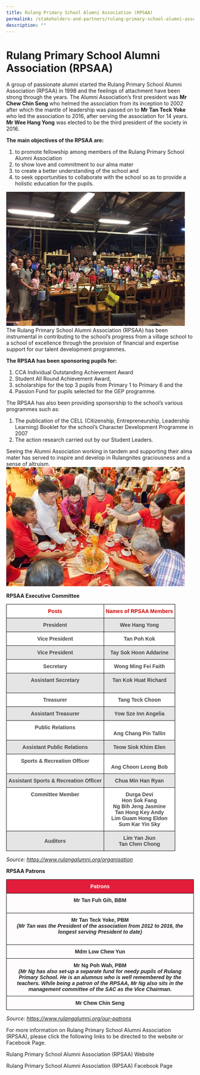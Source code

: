 ```yaml
---
title: Rulang Primary School Alumni Association (RPSAA)
permalink: /stakeholders-and-partners/rulang-primary-school-alumni-association-rpsaa
description: ""
---
```

# Rulang Primary School Alumni Association (RPSAA)

A group of passionate alumni started the Rulang Primary School Alumni Association (RPSAA) in 1998 and the feelings of attachment have been strong through the years. The Alumni Association’s first president was **Mr Chew Chin Seng** who helmed the association from its inception to 2002 after which the mantle of leadership was passed on to **Mr Tan Teck Yoke** who led the association to 2016, after serving the association for 14 years. **Mr Wee Hang Yong** was elected to be the third president of the society in 2016.

**The main objectives of the RPSAA are:**

1. to promote fellowship among members of the Rulang Primary School Alumni Association
2.  to show love and commitment to our alma mater
3. to create a better understanding of the school and
4. to seek opportunities to collaborate with the school so as to provide a holistic education for the pupils.

![](/images/02%20Alumni1.jpg)
The Rulang Primary School Alumni Association (RPSAA) has been instrumental in contributing to the school’s progress from a village school to a school of excellence through the provision of financial and expertise support for our talent development programmes.

**The RPSAA has been sponsoring pupils for:**

1.  CCA Individual Outstanding Achievement Award
2. Student All Round Achievement Award,
3. scholarships for the top 3 pupils from Primary 1 to Primary 6 and the
4. Passion Fund for pupils selected for the GEP programme.

The RPSAA has also been providing sponsorship to the school’s various programmes such as:
1. The publication of the CELL (Citizenship, Entrepreneurship, Leadership Learning) Booklet for the school’s Character Development Programme in 2007
2. The action research carried out by our Student Leaders.

Seeing the Alumni Association working in tandem and supporting their alma mater has served to inspire and develop in Rulangnites graciousness and a sense of altruism.
![](/images/02%20Alumni4.jpg)

**RPSAA Executive Committee**

<style type="text/css">
.tg  {border-collapse:collapse;border-spacing:0;}
.tg td{border-color:black;border-style:solid;border-width:1px;font-family:Arial, sans-serif;font-size:14px;
  overflow:hidden;padding:10px 5px;word-break:normal;}
.tg th{border-color:black;border-style:solid;border-width:1px;font-family:Arial, sans-serif;font-size:14px;
  font-weight:normal;overflow:hidden;padding:10px 5px;word-break:normal;}
.tg .tg-sxkx{background-color:#FFF;color:#454545;text-align:center;vertical-align:top}
.tg .tg-f8lr{background-color:#E5E5E5;color:#454545;text-align:center;vertical-align:top}
.tg .tg-8ru9{background-color:#E5E5E5;color:#454545;text-align:center;vertical-align:middle}
.tg .tg-wibo{background-color:#FFF;color:#C00;font-weight:bold;text-align:center;vertical-align:top}
.tg .tg-kyte{background-color:#E5E5E5;color:#454545;font-weight:bold;text-align:center;vertical-align:top}
.tg .tg-2fwu{background-color:#FFF;color:#454545;font-weight:bold;text-align:center;vertical-align:top}
</style>
<table class="tg">
<thead>
  <tr>
    <th class="tg-wibo">Posts</th>
    <th class="tg-wibo">Names of RPSAA Members</th>
  </tr>
</thead>
<tbody>
  <tr>
    <td class="tg-kyte">President</td>
    <td class="tg-f8lr"><span style="font-weight:bold">Wee Hang Yong</span></td>
  </tr>
  <tr>
    <td class="tg-2fwu">Vice President</td>
    <td class="tg-sxkx"><span style="font-weight:bold">Tan Poh Kok</span></td>
  </tr>
  <tr>
    <td class="tg-kyte"> Vice President</td>
    <td class="tg-f8lr"><span style="font-weight:bold"> Tay Sok Hoon Addarine</span></td>
  </tr>
  <tr>
    <td class="tg-2fwu"> Secretary</td>
    <td class="tg-sxkx"><span style="font-weight:bold"> </span><span style="font-weight:bold;background-color:initial">Wong Ming Fei Faith</span></td>
  </tr>
  <tr>
    <td class="tg-kyte"> Assistant Secretary</td>
    <td class="tg-kyte"> Tan Kok Huat Richard<br><br></td>
  </tr>
  <tr>
    <td class="tg-sxkx"><span style="font-weight:bold"> Treasurer</span></td>
    <td class="tg-sxkx"><span style="font-weight:bold"> Tang Teck Choon</span></td>
  </tr>
  <tr>
    <td class="tg-kyte"> Assistant Treasurer</td>
    <td class="tg-f8lr"><span style="font-weight:bold"> Yow Sze Inn Angelia</span></td>
  </tr>
  <tr>
    <td class="tg-2fwu"> Public Relations</td>
    <td class="tg-sxkx"><br><span style="font-weight:bold"> Ang Chang Pin Tallin</span></td>
  </tr>
  <tr>
    <td class="tg-8ru9"><span style="font-weight:bold">  Assistant Public Relations</span></td>
    <td class="tg-8ru9"><span style="font-weight:bold"> Teow Siok Khim Elen </span></td>
  </tr>
  <tr>
    <td class="tg-2fwu"> Sports &amp; Recreation Officer</td>
    <td class="tg-sxkx"><br><span style="font-weight:bold;background-color:initial"> Ang Choon Leong Bob</span></td>
  </tr>
  <tr>
    <td class="tg-kyte">Assistant Sports &amp; Recreation Officer </td>
    <td class="tg-8ru9"><span style="font-weight:bold"> Chua Min Han Ryan </span></td>
  </tr>
  <tr>
    <td class="tg-2fwu">Committee Member </td>
    <td class="tg-sxkx"><span style="font-weight:bold">Durga Devi</span><br><span style="font-weight:bold">Hon Sok Fang</span><br><span style="font-weight:bold">Ng Bih Jeng Jasmine</span><br><span style="font-weight:bold">Tan Hong Key Andy</span><br><span style="font-weight:bold">Lim Guam Hong Eldon</span><br><span style="font-weight:bold">Sum Kar Yin Sky</span></td>
  </tr>
  <tr>
    <td class="tg-8ru9"><span style="font-weight:bold"> Auditors</span></td>
    <td class="tg-f8lr"><span style="font-weight:bold">      Lim Yan Jiun</span><br><span style="font-weight:bold">       Tan Chen Chong</span></td>
  </tr>
</tbody>
</table>

*Source: https://www.rulangalumni.org/organisation*

**RPSAA Patrons**

<style type="text/css">
.tg  {border-collapse:collapse;border-spacing:0;}
.tg td{border-color:black;border-style:solid;border-width:1px;font-family:Arial, sans-serif;font-size:14px;
  overflow:hidden;padding:10px 5px;word-break:normal;}
.tg th{border-color:black;border-style:solid;border-width:1px;font-family:Arial, sans-serif;font-size:14px;
  font-weight:normal;overflow:hidden;padding:10px 5px;word-break:normal;}
.tg .tg-k2a6{background-color:#E31D3C;color:#FFF;font-weight:bold;text-align:center;vertical-align:top}
.tg .tg-d298{background-color:#FFFCFD;color:#222;font-weight:bold;text-align:center;vertical-align:top}
.tg .tg-8fqz{background-color:#FFFCFD;color:#222;text-align:center;vertical-align:top}
</style>
<table class="tg">
<thead>
  <tr>
    <th class="tg-k2a6">Patrons</th>
  </tr>
</thead>
<tbody>
  <tr>
    <td class="tg-d298">Mr Tan Fuh Gih, BBM<br><br></td>
  </tr>
  <tr>
    <td class="tg-d298">Mr Tan Teck Yoke, PBM<br><span style="font-style:italic">(Mr Tan was the President of the association from 2012 to 2016, the longest serving President to date)</span><br><br></td>
  </tr>
  <tr>
    <td class="tg-8fqz"><span style="font-weight:bold"> Mdm Low Chew Yun</span><br></td>
  </tr>
  <tr>
    <td class="tg-d298"> Mr Ng Poh Wah, PBM<br><span style="font-style:italic">(Mr Ng has also set-up a separate fund for needy pupils of Rulang Primary School. He is an alumnus who is well remembered by the teachers. While being a patron of the RPSAA, Mr Ng also sits in the management committee of the SAC as the Vice Chairman. </span></td>
  </tr>
  <tr>
    <td class="tg-d298"> Mr Chew Chin Seng</td>
  </tr>
</tbody>
</table>

*Source: https://www.rulangalumni.org/our-patrons*

For more information on Rulang Primary School Alumni Association (RPSAA), please click the following links to be directed to the website or Facebook Page.

Rulang Primary School Alumni Association (RPSAA) Website

Rulang Primary School Alumni Association (RPSAA) Facebook Page